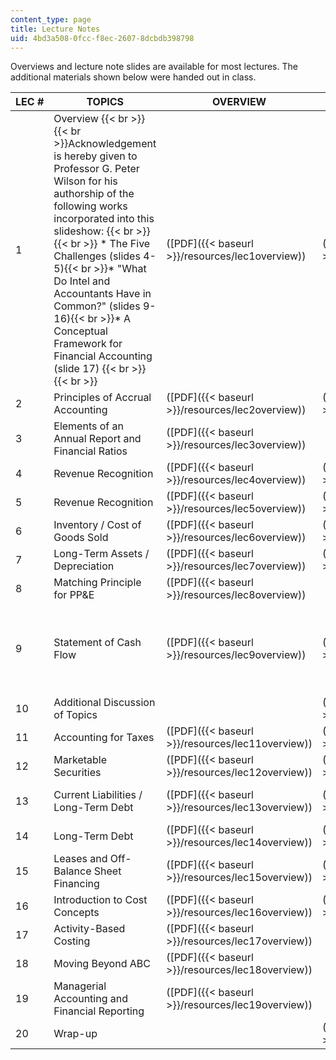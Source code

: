 ```yaml
---
content_type: page
title: Lecture Notes
uid: 4bd3a508-0fcc-f8ec-2607-8dcbdb398798
---
```


Overviews and lecture note slides are available for most lectures. The additional materials shown below were handed out in class.

| LEC # | TOPICS | OVERVIEW | NOTES | HANDOUTS |
| --- | --- | --- | --- | --- |
| 1 | Overview  {{< br >}}  {{< br >}}Acknowledgement is hereby given to Professor G. Peter Wilson for his authorship of the following works incorporated into this slideshow: {{< br >}}{{< br >}} *   The Five Challenges (slides 4-5){{< br >}}*   "What Do Intel and Accountants Have in Common?" (slides 9-16){{< br >}}*   A Conceptual Framework for Financial Accounting (slide 17) {{< br >}}{{< br >}}  | ([PDF]({{< baseurl >}}/resources/lec1overview)) | ([PDF]({{< baseurl >}}/resources/lec1notes)) | &nbsp; |
| 2 | Principles of Accrual Accounting | ([PDF]({{< baseurl >}}/resources/lec2overview)) | ([PDF]({{< baseurl >}}/resources/lec2)) | &nbsp; |
| 3 | Elements of an Annual Report and Financial Ratios | ([PDF]({{< baseurl >}}/resources/lec3overview)) | &nbsp; |
| 4 | Revenue Recognition | ([PDF]({{< baseurl >}}/resources/lec4overview)) | ([PDF]({{< baseurl >}}/resources/lec4notes)) | &nbsp; |
| 5 | Revenue Recognition | ([PDF]({{< baseurl >}}/resources/lec5overview)) | ([PDF]({{< baseurl >}}/resources/lec5notes)) | &nbsp; |
| 6 | Inventory / Cost of Goods Sold | ([PDF]({{< baseurl >}}/resources/lec6overview)) | ([PDF]({{< baseurl >}}/resources/lec6notes)) | &nbsp; |
| 7 | Long-Term Assets / Depreciation | ([PDF]({{< baseurl >}}/resources/lec7overview)) | ([PDF]({{< baseurl >}}/resources/lec7notes)) | &nbsp; |
| 8 | Matching Principle for PP&E | ([PDF]({{< baseurl >}}/resources/lec8overview)) | &nbsp; |
| 9 | Statement of Cash Flow | ([PDF]({{< baseurl >}}/resources/lec9overview)) | ([PDF]({{< baseurl >}}/resources/lec9notes)) | Exercise for Preparing the Statement of Cash Flows ([PDF]({{< baseurl >}}/resources/lec9handout1))  {{< br >}}Note on Cash Flow Statements ([PDF]({{< baseurl >}}/resources/lec9handout2)) |
| 10 | Additional Discussion of Topics | &nbsp; | ([PDF]({{< baseurl >}}/resources/lec10notes)) | &nbsp; |
| 11 | Accounting for Taxes | ([PDF]({{< baseurl >}}/resources/lec11overview)) | ([PDF]({{< baseurl >}}/resources/lec11notes)) | &nbsp; |
| 12 | Marketable Securities | ([PDF]({{< baseurl >}}/resources/lec12overview)) | ([PDF]({{< baseurl >}}/resources/lec12notes)) | &nbsp; |
| 13 | Current Liabilities / Long-Term Debt | ([PDF]({{< baseurl >}}/resources/lec13overview)) | ([PDF]({{< baseurl >}}/resources/lec13notes)) | Class Preparation Questions ([PDF]({{< baseurl >}}/resources/lec13caseprep)) |
| 14 | Long-Term Debt | ([PDF]({{< baseurl >}}/resources/lec14overview)) | ([PDF]({{< baseurl >}}/resources/lec14notes)) | &nbsp; |
| 15 | Leases and Off-Balance Sheet Financing | ([PDF]({{< baseurl >}}/resources/lec15overview)) | ([PDF]({{< baseurl >}}/resources/lec15notes)) | &nbsp; |
| 16 | Introduction to Cost Concepts | ([PDF]({{< baseurl >}}/resources/lec16overview)) | ([PDF]({{< baseurl >}}/resources/lec16notes)) | &nbsp; |
| 17 | Activity-Based Costing | ([PDF]({{< baseurl >}}/resources/lec17overview)) | &nbsp; |
| 18 | Moving Beyond ABC | ([PDF]({{< baseurl >}}/resources/lec18overview)) | &nbsp; |
| 19 | Managerial Accounting and Financial Reporting | ([PDF]({{< baseurl >}}/resources/lec19overview)) | &nbsp; |
| 20 | Wrap-up | &nbsp; | ([PDF]({{< baseurl >}}/resources/lec20notes)) |
